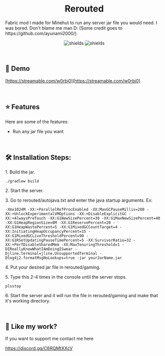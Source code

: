 <h1 align="center" id="title">Rerouted</h1>

<p id="description">Fabric mod I made for Minehut to run any server jar file you would need. I was bored. Don't blame me man D: (Some credit goes to https://github.com/ayunami2000/)</p>

<p align="center"><img src="https://img.shields.io/discord/992429435687018588?label=Discord" alt="shields"> <img src="https://img.shields.io/github/license/LightningReflex/Rerouted" alt="shields"></p>
<p>&nbsp;</p>

<h2>🚀 Demo</h2>

[https://streamable.com/w0rbj0](https://streamable.com/w0rbj0)
<p>&nbsp;</p>

<h2>⭐ Features</h2>

Here are some of the features:

*   Run any jar file you want
<p>&nbsp;</p>

<h2>🛠️ Installation Steps:</h2>

<p>1. Build the jar.</p>

```
./gradlew build
```

<p>2. Start the server.</p>

<p>3. Go to rerouted/autojava.txt and enter the java startup arguments. Ex:</p>

```
-Xmx1024M -XX:+ParallelRefProcEnabled -XX:MaxGCPauseMillis=200 -XX:+UnlockExperimentalVMOptions -XX:+DisableExplicitGC -XX:+AlwaysPreTouch -XX:G1NewSizePercent=30 -XX:G1MaxNewSizePercent=40 -XX:G1HeapRegionSize=8M -XX:G1ReservePercent=20 -XX:G1HeapWastePercent=5 -XX:G1MixedGCCountTarget=4 -XX:InitiatingHeapOccupancyPercent=15 -XX:G1MixedGCLiveThresholdPercent=90 -XX:G1RSetUpdatingPauseTimePercent=5 -XX:SurvivorRatio=32 -XX:+PerfDisableSharedMem -XX:MaxTenuringThreshold=1 -DIReallyKnowWhatIAmDoingISwear -Djline.terminal=jline.UnsupportedTerminal -Dlog4j2.formatMsgNoLookups=true -jar yourJarName.jar
```

<p>4. Put your desired jar file in rerouted/gaming.</p>

<p>5. Type this 2-4 times in the console until the server stops.</p>

```
plsstop
```
<p>6. Start the server and it will run the file in rerouted/gaming and make that it's working directory.</p>
<p>&nbsp;</p>


<h2>💖 Like my work?</h2>

If you want to support me contact me here<p>https://discord.gg/C6RQMtXXcV</p>

